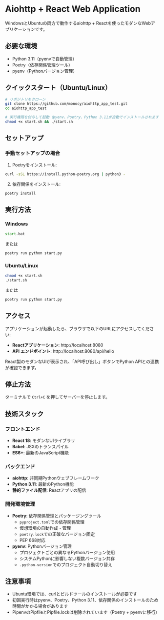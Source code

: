 # Aiohttp + React Web Application

WindowsとUbuntuの両方で動作するaiohttp + Reactを使ったモダンなWebアプリケーションです。

## 必要な環境

- Python 3.11（pyenvで自動管理）
- Poetry（依存関係管理ツール）
- pyenv（Pythonバージョン管理）

## クイックスタート（Ubuntu/Linux）

```bash
# リポジトリをクローン
git clone https://github.com/monocy/aiohttp_app_test.git
cd aiohttp_app_test

# 実行権限を付与して起動（pyenv、Poetry、Python 3.11が自動でインストールされます）
chmod +x start.sh && ./start.sh
```

## セットアップ

### 手動セットアップの場合
1. Poetryをインストール:
```bash
curl -sSL https://install.python-poetry.org | python3 -
```

2. 依存関係をインストール:
```bash
poetry install
```

## 実行方法

### Windows
```cmd
start.bat
```
または
```cmd
poetry run python start.py
```

### Ubuntu/Linux
```bash
chmod +x start.sh
./start.sh
```
または
```bash
poetry run python start.py
```

## アクセス

アプリケーションが起動したら、ブラウザで以下のURLにアクセスしてください:

- **Reactアプリケーション**: http://localhost:8080
- **API エンドポイント**: http://localhost:8080/api/hello

React製のモダンなUIが表示され、「API呼び出し」ボタンでPython APIとの連携が確認できます。

## 停止方法

ターミナルで `Ctrl+C` を押してサーバーを停止します。

## 技術スタック

### フロントエンド
- **React 18**: モダンなUIライブラリ
- **Babel**: JSXのトランスパイル
- **ES6+**: 最新のJavaScript機能

### バックエンド
- **aiohttp**: 非同期Pythonウェブフレームワーク
- **Python 3.11**: 最新のPython機能
- **静的ファイル配信**: Reactアプリの配信

### 開発環境管理
- **Poetry**: 依存関係管理とパッケージングツール
  - `pyproject.toml`での依存関係管理
  - 仮想環境の自動作成・管理
  - `poetry.lock`での正確なバージョン固定
  - PEP 668対応
- **pyenv**: Pythonバージョン管理
  - プロジェクトごとの異なるPythonバージョン使用
  - システムPythonに影響しない複数バージョン共存
  - `.python-version`でのプロジェクト自動切り替え

## 注意事項

- Ubuntu環境では、curlとビルドツールのインストールが必要です
- 初回実行時はpyenv、Poetry、Python 3.11、依存関係のインストールのため時間がかかる場合があります
- PipenvのPipfileとPipfile.lockは削除されています（Poetry + pyenvに移行）